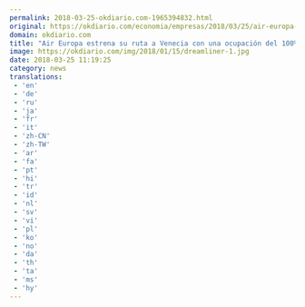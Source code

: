 ```yaml
---
permalink: 2018-03-25-okdiario.com-1965394832.html
original: https://okdiario.com/economia/empresas/2018/03/25/air-europa-estrena-ruta-venecia-ocupacion-del-100-2021016
domain: okdiario.com
title: "Air Europa estrena su ruta a Venecia con una ocupación del 100%"
image: https://okdiario.com/img/2018/01/15/dreamliner-1.jpg
date: 2018-03-25 11:19:25
category: news
translations: 
 - 'en'
 - 'de'
 - 'ru'
 - 'ja'
 - 'fr'
 - 'it'
 - 'zh-CN'
 - 'zh-TW'
 - 'ar'
 - 'fa'
 - 'pt'
 - 'hi'
 - 'tr'
 - 'id'
 - 'nl'
 - 'sv'
 - 'vi'
 - 'pl'
 - 'ko'
 - 'no'
 - 'da'
 - 'th'
 - 'ta'
 - 'ms'
 - 'hy'
---
```


